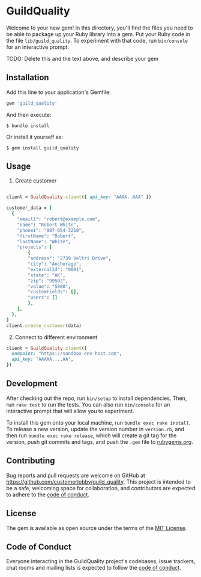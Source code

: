 # GuildQuality

Welcome to your new gem! In this directory, you'll find the files you need to be able to package up your Ruby library into a gem. Put your Ruby code in the file `lib/guild_quality`. To experiment with that code, run `bin/console` for an interactive prompt.

TODO: Delete this and the text above, and describe your gem

## Installation

Add this line to your application's Gemfile:

```ruby
gem 'guild_quality'
```

And then execute:

    $ bundle install

Or install it yourself as:

    $ gem install guild_quality

## Usage

1. Create customer
```ruby

client = GuildQuality.client({ api_key: "AAAA..AAA" })

customer_data = [
  {
    "email1": "robert@example.com",
    "name": "Robert White",
    "phone1": "987-654-3210",
    "firstName": "Robert",
    "lastName": "White",
    "projects": [
        {
        "address": "2739 Veltri Drive",
        "city": "Anchorage",
        "externalId": "0001",
        "state": "AK",
        "zip": "99502",
        "value": "5000",
        "customFields": [],
        "users": []
        },
    ],
  },
]
client.create_customer(data)
```

2. Connect to different environment

```ruby
client = GuildQuality.client({
  endpoint: "https://sandbox-env-host.com",
  api_key: "AAAAA....AA",
})
```

## Development

After checking out the repo, run `bin/setup` to install dependencies. Then, run `rake test` to run the tests. You can also run `bin/console` for an interactive prompt that will allow you to experiment.

To install this gem onto your local machine, run `bundle exec rake install`. To release a new version, update the version number in `version.rb`, and then run `bundle exec rake release`, which will create a git tag for the version, push git commits and tags, and push the `.gem` file to [rubygems.org](https://rubygems.org).

## Contributing

Bug reports and pull requests are welcome on GitHub at https://github.com/customerlobby/guild_quality. This project is intended to be a safe, welcoming space for collaboration, and contributors are expected to adhere to the [code of conduct](https://github.com/customerlobby/guild_quality/blob/master/CODE_OF_CONDUCT.md).


## License

The gem is available as open source under the terms of the [MIT License](https://opensource.org/licenses/MIT).

## Code of Conduct

Everyone interacting in the GuildQuality project's codebases, issue trackers, chat rooms and mailing lists is expected to follow the [code of conduct](https://github.com/customerlobby/guild_quality/blob/master/CODE_OF_CONDUCT.md).
